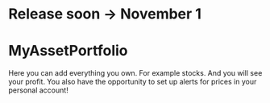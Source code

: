 # Release soon -> November 1

# MyAssetPortfolio
Here you can add everything you own. For example stocks. And you will see your profit. You also have the opportunity to set up alerts for prices in your personal account!
